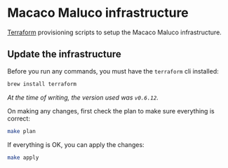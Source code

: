 # Macaco Maluco infrastructure

[Terraform](https://www.terraform.io/) provisioning scripts to setup the Macaco Maluco infrastructure.

## Update the infrastructure

Before you run any commands, you must have the `terraform` cli installed:

```bash
brew install terraform
```

*At the time of writing, the version used was `v0.6.12`.*

On making any changes, first check the plan to make sure everything is correct:

```bash
make plan
```

If everything is OK, you can apply the changes:

```bash
make apply
```

